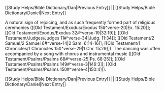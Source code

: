 [[Study Helps/Bible Dictionary/Dan|Previous Entry]]  ||  [[Study Helps/Bible Dictionary/Daniel|Next Entry]]

 A natural sign of rejoicing, and as such frequently formed part of religious ceremonies ([[Old Testament/Exodus/Exodus 15#^verse-20|Ex. 15:20]]; [[Old Testament/Exodus/Exodus 32#^verse-19|32:19]]; [[Old Testament/Judges/Judges 11#^verse-34|Judg. 11:34]]; [[Old Testament/2 Samuel/2 Samuel 6#^verse-14|2 Sam. 6:14-16]]; [[Old Testament/1 Chronicles/1 Chronicles 15#^verse-29|1 Chr. 15:29]]). The dancing was often accompanied by a song with chorus and instrumental music ([[Old Testament/Psalms/Psalms 68#^verse-25|Ps. 68:25]]; [[Old Testament/Psalms/Psalms 149#^verse-3|149:3]]; [[Old Testament/Psalms/Psalms 150#^verse-4|150:4]]).

[[Study Helps/Bible Dictionary/Dan|Previous Entry]]  ||  [[Study Helps/Bible Dictionary/Daniel|Next Entry]]